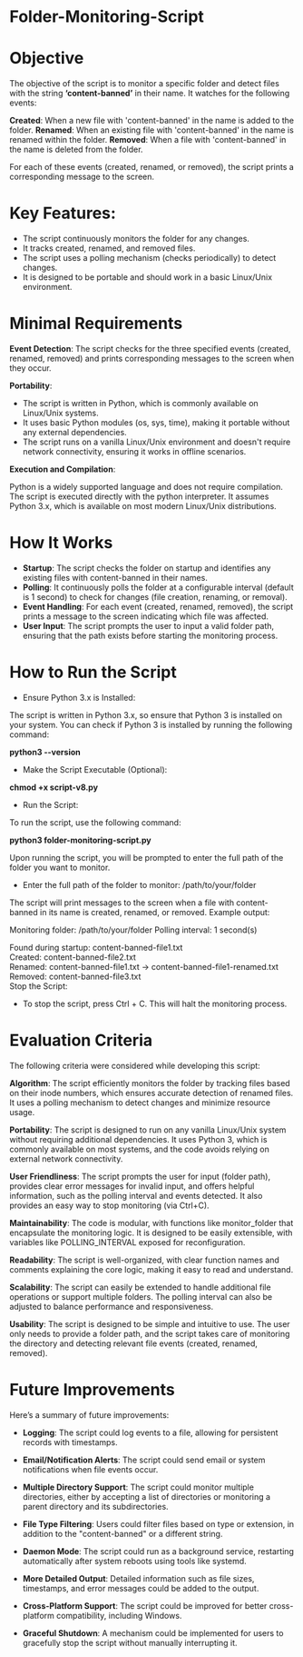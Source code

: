 # Folder-Monitoring-Script

# Objective

The objective of the script is to monitor a specific folder and detect files with the string **‘content-banned’** in their name. It watches for the following events:

**Created**: When a new file with 'content-banned' in the name is added to the folder.
**Renamed**: When an existing file with 'content-banned' in the name is renamed within the folder.
**Removed**: When a file with 'content-banned' in the name is deleted from the folder.

For each of these events (created, renamed, or removed), the script prints a corresponding message to the screen.

# Key Features:

- The script continuously monitors the folder for any changes.
- It tracks created, renamed, and removed files.
- The script uses a polling mechanism (checks periodically) to detect changes.
- It is designed to be portable and should work in a basic Linux/Unix environment.

# Minimal Requirements

**Event Detection**: The script checks for the three specified events (created, renamed, removed) and prints corresponding messages to the screen when they occur.

**Portability**: 

- The script is written in Python, which is commonly available on Linux/Unix systems.
- It uses basic Python modules (os, sys, time), making it portable without any external dependencies.
- The script runs on a vanilla Linux/Unix environment and doesn't require network connectivity, ensuring it works in offline scenarios.

**Execution and Compilation**:

Python is a widely supported language and does not require compilation. The script is executed directly with the python interpreter.
It assumes Python 3.x, which is available on most modern Linux/Unix distributions.

# How It Works

- **Startup**: The script checks the folder on startup and identifies any existing files with content-banned in their names.
- **Polling**: It continuously polls the folder at a configurable interval (default is 1 second) to check for changes (file creation, renaming, or removal).
- **Event Handling**: For each event (created, renamed, removed), the script prints a message to the screen indicating which file was affected.
- **User Input**: The script prompts the user to input a valid folder path, ensuring that the path exists before starting the monitoring process.

# How to Run the Script

- Ensure Python 3.x is Installed:

The script is written in Python 3.x, so ensure that Python 3 is installed on your system.
You can check if Python 3 is installed by running the following command:

**python3 --version**

- Make the Script Executable (Optional):

**chmod +x script-v8.py**

- Run the Script:

To run the script, use the following command:

**python3 folder-monitoring-script.py**

Upon running the script, you will be prompted to enter the full path of the folder you want to monitor.

- Enter the full path of the folder to monitor: /path/to/your/folder

The script will print messages to the screen when a file with content-banned in its name is created, renamed, or removed.
Example output:

Monitoring folder: /path/to/your/folder
Polling interval: 1 second(s)

Found during startup: content-banned-file1.txt  
Created: content-banned-file2.txt  
Renamed: content-banned-file1.txt -> content-banned-file1-renamed.txt  
Removed: content-banned-file3.txt  
Stop the Script:  

- To stop the script, press Ctrl + C. This will halt the monitoring process.

# Evaluation Criteria

The following criteria were considered while developing this script:

**Algorithm**: The script efficiently monitors the folder by tracking files based on their inode numbers, which ensures accurate detection of renamed files. It uses a polling mechanism to detect changes and minimize resource usage.

**Portability**: The script is designed to run on any vanilla Linux/Unix system without requiring additional dependencies. It uses Python 3, which is commonly available on most systems, and the code avoids relying on external network connectivity.

**User Friendliness**: The script prompts the user for input (folder path), provides clear error messages for invalid input, and offers helpful information, such as the polling interval and events detected. It also provides an easy way to stop monitoring (via Ctrl+C).

**Maintainability**: The code is modular, with functions like monitor_folder that encapsulate the monitoring logic. It is designed to be easily extensible, with variables like POLLING_INTERVAL exposed for reconfiguration.

**Readability**: The script is well-organized, with clear function names and comments explaining the core logic, making it easy to read and understand.

**Scalability**: The script can easily be extended to handle additional file operations or support multiple folders. The polling interval can also be adjusted to balance performance and responsiveness.

**Usability**: The script is designed to be simple and intuitive to use. The user only needs to provide a folder path, and the script takes care of monitoring the directory and detecting relevant file events (created, renamed, removed).

# Future Improvements

Here’s a summary of future improvements:

- **Logging**: The script could log events to a file, allowing for persistent records with timestamps.

- **Email/Notification Alerts**: The script could send email or system notifications when file events occur.

- **Multiple Directory Support**: The script could monitor multiple directories, either by accepting a list of directories or monitoring a parent directory and its subdirectories.

- **File Type Filtering**: Users could filter files based on type or extension, in addition to the "content-banned" or a different string.

- **Daemon Mode**: The script could run as a background service, restarting automatically after system reboots using tools like systemd.

- **More Detailed Output**: Detailed information such as file sizes, timestamps, and error messages could be added to the output.

- **Cross-Platform Support**: The script could be improved for better cross-platform compatibility, including Windows.

- **Graceful Shutdown**: A mechanism could be implemented for users to gracefully stop the script without manually interrupting it.
